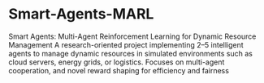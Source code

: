 # Smart-Agents-MARL
Smart Agents: Multi-Agent Reinforcement Learning for Dynamic Resource Management  A research-oriented project implementing 2–5 intelligent agents to manage dynamic resources in simulated environments such as cloud servers, energy grids, or logistics. Focuses on multi-agent cooperation, and novel reward shaping for efficiency and fairness
